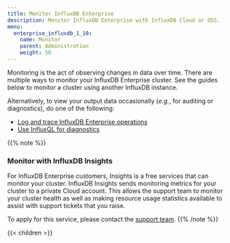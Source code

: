 ```yaml
---
title: Monitor InfluxDB Enterprise
description: Monitor InfluxDB Enterprise with InfluxDB Cloud or OSS.
menu:
  enterprise_influxdb_1_10:
    name: Monitor
    parent: Administration
    weight: 50
---
```


Monitoring is the act of observing changes in data over time.
There are multiple ways to monitor your InfluxDB Enterprise cluster.
See the guides below to monitor a cluster using another InfluxDB instance.

Alternatively, to view your output data occasionally (_e.g._, for auditing or diagnostics),
do one of the following:

- [Log and trace InfluxDB Enterprise operations](/enterprise_influxdb/v1.10/administration/monitor/logs/)
- [Use InfluxQL for diagnostics](/enterprise_influxdb/v1.10/administration/monitor/diagnostics/)

{{% note %}}
### Monitor with InfluxDB Insights
For InfluxDB Enterprise customers, Insights is a free services that can monitor your cluster. InfluxDB Insights sends monitoring metrics for your cluster to a private Cloud account. This allows the support team to monitor your cluster health as well as making resource usage statistics available to assist with support tickets that you raise.

To apply for this service, please contact the [support team](https://support.influxdata.com/s/login/).
{{% /note %}}

{{< children >}}
